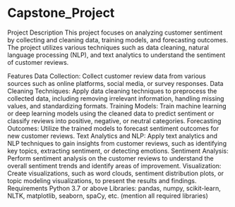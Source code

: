 # Capstone_Project

Project Description
This project focuses on analyzing customer sentiment by collecting and cleaning data, training models, and forecasting outcomes. The project utilizes various techniques such as data cleaning, natural language processing (NLP), and text analytics to understand the sentiment of customer reviews.

Features
Data Collection: Collect customer review data from various sources such as online platforms, social media, or survey responses.
Data Cleaning Techniques: Apply data cleaning techniques to preprocess the collected data, including removing irrelevant information, handling missing values, and standardizing formats.
Training Models: Train machine learning or deep learning models using the cleaned data to predict sentiment or classify reviews into positive, negative, or neutral categories.
Forecasting Outcomes: Utilize the trained models to forecast sentiment outcomes for new customer reviews.
Text Analytics and NLP: Apply text analytics and NLP techniques to gain insights from customer reviews, such as identifying key topics, extracting sentiment, or detecting emotions.
Sentiment Analysis: Perform sentiment analysis on the customer reviews to understand the overall sentiment trends and identify areas of improvement.
Visualization: Create visualizations, such as word clouds, sentiment distribution plots, or topic modeling visualizations, to present the results and findings.
Requirements
Python 3.7 or above
Libraries: pandas, numpy, scikit-learn, NLTK, matplotlib, seaborn, spaCy, etc. (mention all required libraries)
